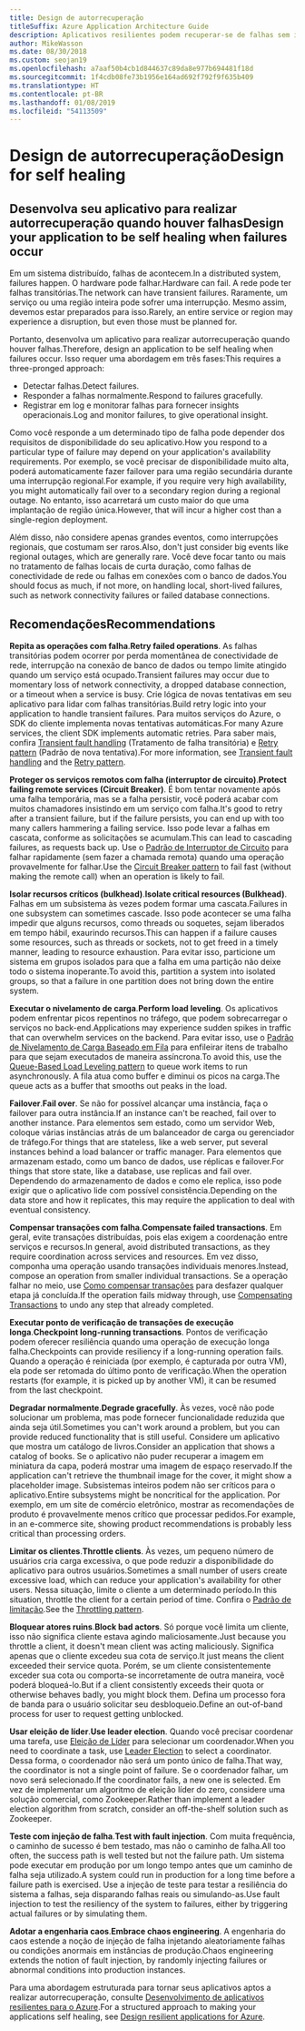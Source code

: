 ```yaml
---
title: Design de autorrecuperação
titleSuffix: Azure Application Architecture Guide
description: Aplicativos resilientes podem recuperar-se de falhas sem intervenção manual.
author: MikeWasson
ms.date: 08/30/2018
ms.custom: seojan19
ms.openlocfilehash: a7aaf50b4cb1d844637c89da8e977b694481f18d
ms.sourcegitcommit: 1f4cdb08fe73b1956e164ad692f792f9f635b409
ms.translationtype: HT
ms.contentlocale: pt-BR
ms.lasthandoff: 01/08/2019
ms.locfileid: "54113509"
---
```

# <a name="design-for-self-healing"></a><span data-ttu-id="16655-103">Design de autorrecuperação</span><span class="sxs-lookup"><span data-stu-id="16655-103">Design for self healing</span></span>

## <a name="design-your-application-to-be-self-healing-when-failures-occur"></a><span data-ttu-id="16655-104">Desenvolva seu aplicativo para realizar autorrecuperação quando houver falhas</span><span class="sxs-lookup"><span data-stu-id="16655-104">Design your application to be self healing when failures occur</span></span>

<span data-ttu-id="16655-105">Em um sistema distribuído, falhas de acontecem.</span><span class="sxs-lookup"><span data-stu-id="16655-105">In a distributed system, failures happen.</span></span> <span data-ttu-id="16655-106">O hardware pode falhar.</span><span class="sxs-lookup"><span data-stu-id="16655-106">Hardware can fail.</span></span> <span data-ttu-id="16655-107">A rede pode ter falhas transitórias.</span><span class="sxs-lookup"><span data-stu-id="16655-107">The network can have transient failures.</span></span> <span data-ttu-id="16655-108">Raramente, um serviço ou uma região inteira pode sofrer uma interrupção. Mesmo assim, devemos estar preparados para isso.</span><span class="sxs-lookup"><span data-stu-id="16655-108">Rarely, an entire service or region may experience a disruption, but even those must be planned for.</span></span>

<span data-ttu-id="16655-109">Portanto, desenvolva um aplicativo para realizar autorrecuperação quando houver falhas.</span><span class="sxs-lookup"><span data-stu-id="16655-109">Therefore, design an application to be self healing when failures occur.</span></span> <span data-ttu-id="16655-110">Isso requer uma abordagem em três fases:</span><span class="sxs-lookup"><span data-stu-id="16655-110">This requires a three-pronged approach:</span></span>

- <span data-ttu-id="16655-111">Detectar falhas.</span><span class="sxs-lookup"><span data-stu-id="16655-111">Detect failures.</span></span>
- <span data-ttu-id="16655-112">Responder a falhas normalmente.</span><span class="sxs-lookup"><span data-stu-id="16655-112">Respond to failures gracefully.</span></span>
- <span data-ttu-id="16655-113">Registrar em log e monitorar falhas para fornecer insights operacionais.</span><span class="sxs-lookup"><span data-stu-id="16655-113">Log and monitor failures, to give operational insight.</span></span>

<span data-ttu-id="16655-114">Como você responde a um determinado tipo de falha pode depender dos requisitos de disponibilidade do seu aplicativo.</span><span class="sxs-lookup"><span data-stu-id="16655-114">How you respond to a particular type of failure may depend on your application's availability requirements.</span></span> <span data-ttu-id="16655-115">Por exemplo, se você precisar de disponibilidade muito alta, poderá automaticamente fazer failover para uma região secundária durante uma interrupção regional.</span><span class="sxs-lookup"><span data-stu-id="16655-115">For example, if you require very high availability, you might automatically fail over to a secondary region during a regional outage.</span></span> <span data-ttu-id="16655-116">No entanto, isso acarretará um custo maior do que uma implantação de região única.</span><span class="sxs-lookup"><span data-stu-id="16655-116">However, that will incur a higher cost than a single-region deployment.</span></span>

<span data-ttu-id="16655-117">Além disso, não considere apenas grandes eventos, como interrupções regionais, que costumam ser raros.</span><span class="sxs-lookup"><span data-stu-id="16655-117">Also, don't just consider big events like regional outages, which are generally rare.</span></span> <span data-ttu-id="16655-118">Você deve focar tanto ou mais no tratamento de falhas locais de curta duração, como falhas de conectividade de rede ou falhas em conexões com o banco de dados.</span><span class="sxs-lookup"><span data-stu-id="16655-118">You should focus as much, if not more, on handling local, short-lived failures, such as network connectivity failures or failed database connections.</span></span>

## <a name="recommendations"></a><span data-ttu-id="16655-119">Recomendações</span><span class="sxs-lookup"><span data-stu-id="16655-119">Recommendations</span></span>

<span data-ttu-id="16655-120">**Repita as operações com falha**.</span><span class="sxs-lookup"><span data-stu-id="16655-120">**Retry failed operations**.</span></span> <span data-ttu-id="16655-121">As falhas transitórias podem ocorrer por perda momentânea de conectividade de rede, interrupção na conexão de banco de dados ou tempo limite atingido quando um serviço está ocupado.</span><span class="sxs-lookup"><span data-stu-id="16655-121">Transient failures may occur due to momentary loss of network connectivity, a dropped database connection, or a timeout when a service is busy.</span></span> <span data-ttu-id="16655-122">Crie lógica de novas tentativas em seu aplicativo para lidar com falhas transitórias.</span><span class="sxs-lookup"><span data-stu-id="16655-122">Build retry logic into your application to handle transient failures.</span></span> <span data-ttu-id="16655-123">Para muitos serviços do Azure, o SDK do cliente implementa novas tentativas automáticas.</span><span class="sxs-lookup"><span data-stu-id="16655-123">For many Azure services, the client SDK implements automatic retries.</span></span> <span data-ttu-id="16655-124">Para saber mais, confira [Transient fault handling][transient-fault-handling] (Tratamento de falha transitória) e [Retry pattern][retry] (Padrão de nova tentativa).</span><span class="sxs-lookup"><span data-stu-id="16655-124">For more information, see [Transient fault handling][transient-fault-handling] and the [Retry pattern][retry].</span></span>

<span data-ttu-id="16655-125">**Proteger os serviços remotos com falha (interruptor de circuito)**.</span><span class="sxs-lookup"><span data-stu-id="16655-125">**Protect failing remote services (Circuit Breaker)**.</span></span> <span data-ttu-id="16655-126">É bom tentar novamente após uma falha temporária, mas se a falha persistir, você poderá acabar com muitos chamadores insistindo em um serviço com falha.</span><span class="sxs-lookup"><span data-stu-id="16655-126">It's good to retry after a transient failure, but if the failure persists, you can end up with too many callers hammering a failing service.</span></span> <span data-ttu-id="16655-127">Isso pode levar a falhas em cascata, conforme as solicitações se acumulam.</span><span class="sxs-lookup"><span data-stu-id="16655-127">This can lead to cascading failures, as requests back up.</span></span> <span data-ttu-id="16655-128">Use o [Padrão de Interruptor de Circuito][circuit-breaker] para falhar rapidamente (sem fazer a chamada remota) quando uma operação provavelmente for falhar.</span><span class="sxs-lookup"><span data-stu-id="16655-128">Use the [Circuit Breaker pattern][circuit-breaker] to fail fast (without making the remote call) when an operation is likely to fail.</span></span>

<span data-ttu-id="16655-129">**Isolar recursos críticos (bulkhead)**.</span><span class="sxs-lookup"><span data-stu-id="16655-129">**Isolate critical resources (Bulkhead)**.</span></span> <span data-ttu-id="16655-130">Falhas em um subsistema às vezes podem formar uma cascata.</span><span class="sxs-lookup"><span data-stu-id="16655-130">Failures in one subsystem can sometimes cascade.</span></span> <span data-ttu-id="16655-131">Isso pode acontecer se uma falha impedir que alguns recursos, como threads ou soquetes, sejam liberados em tempo hábil, exaurindo recursos.</span><span class="sxs-lookup"><span data-stu-id="16655-131">This can happen if a failure causes some resources, such as threads or sockets, not to get freed in a timely manner, leading to resource exhaustion.</span></span> <span data-ttu-id="16655-132">Para evitar isso, particione um sistema em grupos isolados para que a falha em uma partição não deixe todo o sistema inoperante.</span><span class="sxs-lookup"><span data-stu-id="16655-132">To avoid this, partition a system into isolated groups, so that a failure in one partition does not bring down the entire system.</span></span>

<span data-ttu-id="16655-133">**Executar o nivelamento de carga**.</span><span class="sxs-lookup"><span data-stu-id="16655-133">**Perform load leveling**.</span></span> <span data-ttu-id="16655-134">Os aplicativos podem enfrentar picos repentinos no tráfego, que podem sobrecarregar o serviços no back-end.</span><span class="sxs-lookup"><span data-stu-id="16655-134">Applications may experience sudden spikes in traffic that can overwhelm services on the backend.</span></span> <span data-ttu-id="16655-135">Para evitar isso, use o [Padrão de Nivelamento de Carga Baseado em Fila][load-level] para enfileirar itens de trabalho para que sejam executados de maneira assíncrona.</span><span class="sxs-lookup"><span data-stu-id="16655-135">To avoid this, use the [Queue-Based Load Leveling pattern][load-level] to queue work items to run asynchronously.</span></span> <span data-ttu-id="16655-136">A fila atua como buffer e diminui os picos na carga.</span><span class="sxs-lookup"><span data-stu-id="16655-136">The queue acts as a buffer that smooths out peaks in the load.</span></span>

<span data-ttu-id="16655-137">**Failover**.</span><span class="sxs-lookup"><span data-stu-id="16655-137">**Fail over**.</span></span> <span data-ttu-id="16655-138">Se não for possível alcançar uma instância, faça o failover para outra instância.</span><span class="sxs-lookup"><span data-stu-id="16655-138">If an instance can't be reached, fail over to another instance.</span></span> <span data-ttu-id="16655-139">Para elementos sem estado, como um servidor Web, coloque várias instâncias atrás de um balanceador de carga ou gerenciador de tráfego.</span><span class="sxs-lookup"><span data-stu-id="16655-139">For things that are stateless, like a web server, put several instances behind a load balancer or traffic manager.</span></span> <span data-ttu-id="16655-140">Para elementos que armazenam estado, como um banco de dados, use réplicas e failover.</span><span class="sxs-lookup"><span data-stu-id="16655-140">For things that store state, like a database, use replicas and fail over.</span></span> <span data-ttu-id="16655-141">Dependendo do armazenamento de dados e como ele replica, isso pode exigir que o aplicativo lide com possível consistência.</span><span class="sxs-lookup"><span data-stu-id="16655-141">Depending on the data store and how it replicates, this may require the application to deal with eventual consistency.</span></span>

<span data-ttu-id="16655-142">**Compensar transações com falha**.</span><span class="sxs-lookup"><span data-stu-id="16655-142">**Compensate failed transactions**.</span></span> <span data-ttu-id="16655-143">Em geral, evite transações distribuídas, pois elas exigem a coordenação entre serviços e recursos.</span><span class="sxs-lookup"><span data-stu-id="16655-143">In general, avoid distributed transactions, as they require coordination across services and resources.</span></span> <span data-ttu-id="16655-144">Em vez disso, componha uma operação usando transações individuais menores.</span><span class="sxs-lookup"><span data-stu-id="16655-144">Instead, compose an operation from smaller individual transactions.</span></span> <span data-ttu-id="16655-145">Se a operação falhar no meio, use [Como compensar transações][compensating-transactions] para desfazer qualquer etapa já concluída.</span><span class="sxs-lookup"><span data-stu-id="16655-145">If the operation fails midway through, use [Compensating Transactions][compensating-transactions] to undo any step that already completed.</span></span>

<span data-ttu-id="16655-146">**Executar ponto de verificação de transações de execução longa**.</span><span class="sxs-lookup"><span data-stu-id="16655-146">**Checkpoint long-running transactions**.</span></span> <span data-ttu-id="16655-147">Pontos de verificação podem oferecer resiliência quando uma operação de execução longa falha.</span><span class="sxs-lookup"><span data-stu-id="16655-147">Checkpoints can provide resiliency if a long-running operation fails.</span></span> <span data-ttu-id="16655-148">Quando a operação é reiniciada (por exemplo, é capturada por outra VM), ela pode ser retomada do último ponto de verificação.</span><span class="sxs-lookup"><span data-stu-id="16655-148">When the operation restarts (for example, it is picked up by another VM), it can be resumed from the last checkpoint.</span></span>

<span data-ttu-id="16655-149">**Degradar normalmente**.</span><span class="sxs-lookup"><span data-stu-id="16655-149">**Degrade gracefully**.</span></span> <span data-ttu-id="16655-150">Às vezes, você não pode solucionar um problema, mas pode fornecer funcionalidade reduzida que ainda seja útil.</span><span class="sxs-lookup"><span data-stu-id="16655-150">Sometimes you can't work around a problem, but you can provide reduced functionality that is still useful.</span></span> <span data-ttu-id="16655-151">Considere um aplicativo que mostra um catálogo de livros.</span><span class="sxs-lookup"><span data-stu-id="16655-151">Consider an application that shows a catalog of books.</span></span> <span data-ttu-id="16655-152">Se o aplicativo não puder recuperar a imagem em miniatura da capa, poderá mostrar uma imagem de espaço reservado.</span><span class="sxs-lookup"><span data-stu-id="16655-152">If the application can't retrieve the thumbnail image for the cover, it might show a placeholder image.</span></span> <span data-ttu-id="16655-153">Subsistemas inteiros podem não ser críticos para o aplicativo.</span><span class="sxs-lookup"><span data-stu-id="16655-153">Entire subsystems might be noncritical for the application.</span></span> <span data-ttu-id="16655-154">Por exemplo, em um site de comércio eletrônico, mostrar as recomendações de produto é provavelmente menos crítico que processar pedidos.</span><span class="sxs-lookup"><span data-stu-id="16655-154">For example, in an e-commerce site, showing product recommendations is probably less critical than processing orders.</span></span>

<span data-ttu-id="16655-155">**Limitar os clientes**.</span><span class="sxs-lookup"><span data-stu-id="16655-155">**Throttle clients**.</span></span> <span data-ttu-id="16655-156">Às vezes, um pequeno número de usuários cria carga excessiva, o que pode reduzir a disponibilidade do aplicativo para outros usuários.</span><span class="sxs-lookup"><span data-stu-id="16655-156">Sometimes a small number of users create excessive load, which can reduce your application's availability for other users.</span></span> <span data-ttu-id="16655-157">Nessa situação, limite o cliente a um determinado período.</span><span class="sxs-lookup"><span data-stu-id="16655-157">In this situation, throttle the client for a certain period of time.</span></span> <span data-ttu-id="16655-158">Confira o [Padrão de limitação][throttle].</span><span class="sxs-lookup"><span data-stu-id="16655-158">See the [Throttling pattern][throttle].</span></span>

<span data-ttu-id="16655-159">**Bloquear atores ruins**.</span><span class="sxs-lookup"><span data-stu-id="16655-159">**Block bad actors**.</span></span> <span data-ttu-id="16655-160">Só porque você limita um cliente, isso não significa cliente estava agindo maliciosamente.</span><span class="sxs-lookup"><span data-stu-id="16655-160">Just because you throttle a client, it doesn't mean client was acting maliciously.</span></span> <span data-ttu-id="16655-161">Significa apenas que o cliente excedeu sua cota de serviço.</span><span class="sxs-lookup"><span data-stu-id="16655-161">It just means the client exceeded their service quota.</span></span> <span data-ttu-id="16655-162">Porém, se um cliente consistentemente exceder sua cota ou comporta-se incorretamente de outra maneira, você poderá bloqueá-lo.</span><span class="sxs-lookup"><span data-stu-id="16655-162">But if a client consistently exceeds their quota or otherwise behaves badly, you might block them.</span></span> <span data-ttu-id="16655-163">Defina um processo fora de banda para o usuário solicitar seu desbloqueio.</span><span class="sxs-lookup"><span data-stu-id="16655-163">Define an out-of-band process for user to request getting unblocked.</span></span>

<span data-ttu-id="16655-164">**Usar eleição de líder**.</span><span class="sxs-lookup"><span data-stu-id="16655-164">**Use leader election**.</span></span> <span data-ttu-id="16655-165">Quando você precisar coordenar uma tarefa, use [Eleição de Líder][leader-election] para selecionar um coordenador.</span><span class="sxs-lookup"><span data-stu-id="16655-165">When you need to coordinate a task, use [Leader Election][leader-election] to select a coordinator.</span></span> <span data-ttu-id="16655-166">Dessa forma, o coordenador não será um ponto único de falha.</span><span class="sxs-lookup"><span data-stu-id="16655-166">That way, the coordinator is not a single point of failure.</span></span> <span data-ttu-id="16655-167">Se o coordenador falhar, um novo será selecionado.</span><span class="sxs-lookup"><span data-stu-id="16655-167">If the coordinator fails, a new one is selected.</span></span> <span data-ttu-id="16655-168">Em vez de implementar um algoritmo de eleição líder do zero, considere uma solução comercial, como Zookeeper.</span><span class="sxs-lookup"><span data-stu-id="16655-168">Rather than implement a leader election algorithm from scratch, consider an off-the-shelf solution such as Zookeeper.</span></span>

<span data-ttu-id="16655-169">**Teste com injeção de falha**.</span><span class="sxs-lookup"><span data-stu-id="16655-169">**Test with fault injection**.</span></span> <span data-ttu-id="16655-170">Com muita frequência, o caminho de sucesso é bem testado, mas não o caminho de falha.</span><span class="sxs-lookup"><span data-stu-id="16655-170">All too often, the success path is well tested but not the failure path.</span></span> <span data-ttu-id="16655-171">Um sistema pode executar em produção por um longo tempo antes que um caminho de falha seja utilizado.</span><span class="sxs-lookup"><span data-stu-id="16655-171">A system could run in production for a long time before a failure path is exercised.</span></span> <span data-ttu-id="16655-172">Use a injeção de teste para testar a resiliência do sistema a falhas, seja disparando falhas reais ou simulando-as.</span><span class="sxs-lookup"><span data-stu-id="16655-172">Use fault injection to test the resiliency of the system to failures, either by triggering actual failures or by simulating them.</span></span>

<span data-ttu-id="16655-173">**Adotar a engenharia caos**.</span><span class="sxs-lookup"><span data-stu-id="16655-173">**Embrace chaos engineering**.</span></span> <span data-ttu-id="16655-174">A engenharia do caos estende a noção de injeção de falha injetando aleatoriamente falhas ou condições anormais em instâncias de produção.</span><span class="sxs-lookup"><span data-stu-id="16655-174">Chaos engineering extends the notion of fault injection, by randomly injecting failures or abnormal conditions into production instances.</span></span>

<span data-ttu-id="16655-175">Para uma abordagem estruturada para tornar seus aplicativos aptos a realizar autorrecuperação, consulte [Desenvolvimento de aplicativos resilientes para o Azure][resiliency-overview].</span><span class="sxs-lookup"><span data-stu-id="16655-175">For a structured approach to making your applications self healing, see [Design resilient applications for Azure][resiliency-overview].</span></span>

<!-- links -->

[circuit-breaker]: ../../patterns/circuit-breaker.md
[compensating-transactions]: ../../patterns/compensating-transaction.md
[leader-election]: ../../patterns/leader-election.md
[load-level]: ../../patterns/queue-based-load-leveling.md
[resiliency-overview]: ../../resiliency/index.md
[retry]: ../../patterns/retry.md
[throttle]: ../../patterns/throttling.md
[transient-fault-handling]: ../../best-practices/transient-faults.md
